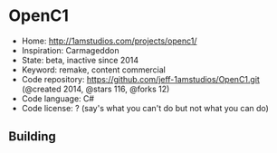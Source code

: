 # OpenC1

- Home: http://1amstudios.com/projects/openc1/
- Inspiration: Carmageddon
- State: beta, inactive since 2014
- Keyword: remake, content commercial
- Code repository: https://github.com/jeff-1amstudios/OpenC1.git (@created 2014, @stars 116, @forks 12)
- Code language: C#
- Code license: ? (say's what you can't do but not what you can do)

## Building
